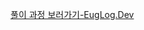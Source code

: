 [풀이 과정 보러가기-EugLog.Dev](https://www.notion.so/1712850/Programmers-6696067137834967b75f66ace3afc504)
